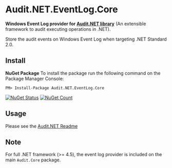 # Audit.NET.EventLog.Core
**Windows Event Log provider for [Audit.NET library](https://github.com/thepirat000/Audit.NET)** (An extensible framework to audit executing operations in .NET).

Store the audit events on Windows Event Log when targeting .NET Standard 2.0.

## Install

**NuGet Package** 
To install the package run the following command on the Package Manager Console:

```
PM> Install-Package Audit.NET.EventLog.Core
```

[![NuGet Status](https://img.shields.io/nuget/v/Audit.NET.EventLog.Core.svg?style=flat)](https://www.nuget.org/packages/Audit.NET.EventLog.Core/)
[![NuGet Count](https://img.shields.io/nuget/dt/Audit.NET.EventLog.Core.svg)](https://www.nuget.org/packages/Audit.NET.EventLog.Core/)

## Usage
Please see the [Audit.NET Readme](https://github.com/thepirat000/Audit.NET#usage)

## Note

For full .NET framework (>= 4.5), the event log provider is included on the main `Audit.Core` package.
